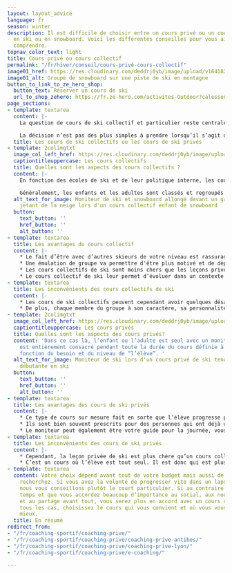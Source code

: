 ```yaml
---
layout: layout_advice
language: fr
season: winter
description: Il est difficile de choisir entre un cours privé ou un cours collectif
  en ski ou en snowboard. Voici les différentes conseilles pour vous aider à mieux
  comprendre.
topnav_color_text: light
title: Cours privé ou cours collectif
permalink: "/fr/hiver/conseil/cours-privé-cours-collectif"
image01_href: https://res.cloudinary.com/deddrj0yb/image/upload/v1641825160/website/winter/cristina-munteanu-qOFS-GJme60-unsplash_lzh1qe.jpg
image01_alt: Groupe de snowboard sur une piste de ski en montagne
button_to_link_to_ze_hero_shop:
  button_text: Réserver un cours de ski
  url_to_shop_zehero: https://fr.ze-hero.com/activites-Outdoor?calessonstype=all&catypegenderlistsummer=all&calessonsactivitytype=Ski&start-date=12%2F12%2F2021
page_sections:
- template: textarea
  content: |-
    La question de cours de ski collectif et particulier reste centrale pour des parents qui souhaitent mettre leur enfant en cours ou bien pour des adultes qui veulent progresser ou apprendre. Recevoir un enseignement approprié à ses besoins est un élément primordial pour rester en sécurité et améliorer sa technique.

    La décision n’est pas des plus simples à prendre lorsqu’il s’agit de choisir entre cours collectifs ou leçon privée. Comme nous l’expliquerons plus loin, chacun des cours ont leurs propres avantages et inconvénients. Bien qu’ils soient, tous deux, d’excellents moyens de progresser, l’un ou l’autre peut vous être plus adapté en fonction de vos critères de choix, à savoir: votre personnalité, votre budget, vos capacités physiques, la durée de vos vacances et de vos objectifs personnels.
  title: Les cours de ski collectifs ou les cours de ski privés
- template: 2colimgtxt
  image_col_left_href: https://res.cloudinary.com/deddrj0yb/image/upload/v1641825166/website/winter/A2104-190_c9ypfm.jpg
  captiontitleuppercase: Les cours collectifs
  title: Quelles sont les aspects des cours collectifs ?
  content: |-
    En fonction des écoles de ski et de leur politique interne, les cours collectifs en ski peuvent aller de 8 à 12 maximum pour une question de sécurité.

    Généralement, les enfants et les adultes sont classés et regroupés par groupe de niveau. En conséquence, aucun risque de se retrouver avec des personnes bien plus expérimentées ou moins évoluées que soit.
  alt_text_for_image: Moniteur de ski et snowboard allongé devant un groupe d'enfants
    jetant de la neige lors d'un cours collectif enfant de snowboard
  button:
    text_button: ''
    href_button: ''
    alt_button: ''
- template: textarea
  title: Les avantages du cours collectif
  content: |-
    * Le fait d’être avec d’autres skieurs de votre niveau est rassurant et permet d’améliorer le processus d’apprentissage en cours de ski collectif
    * Une émulation de groupe va permettre d'être plus motivé et de dépasser ses limites.
    * Les cours collectifs de ski sont moins chers que les leçons privées de ski.
    * Le cours collectif de ski leur permet d’évoluer dans un contexte ludique. Il permet aussi de progresser en mimant le reste du groupe. Les cours collectifs sont une excellente façon de faire découvrir le ski et de le faire aimer.
- template: textarea
  title: Les inconvénients des cours collectifs de ski
  content: |-
    * Les cours de ski collectifs peuvent cependant avoir quelques désavantages. Entre autre le fait qu’il y a énormément de fréquentation en période de vacances scolaire hivernal. Ce qui augmente le nombre de personne par groupe et diminue l’attention portée sur chaque élève. Par conséquent une progression moins efficace.
    * De plus, chaque membre du groupe à son caractère, sa personnalité et il se peut parfois que certains ne collent pas avec d’autres.
- template: 2colimgtxt
  image_col_left_href: https://res.cloudinary.com/deddrj0yb/image/upload/v1641825166/website/winter/debuter-le-ski-pour-adultes-avec-prosneige-_dou0sp.jpg
  captiontitleuppercase: Les cours privés
  title: Quelles sont les aspects des cours privés?
  content: 'Dans ce cas là, l’enfant ou l’adulte est seul avec un moniteur qui lui
    est entièrement consacré pendant toute la durée du cours définie à l’avance en
    fonction du besoin et du niveau de “l’élève”. '
  alt_text_for_image: Moniteur de ski lors d'un cours privé de ski tenant une femme
    débutante en ski
  button:
    text_button: ''
    href_button: ''
    alt_button: ''
- template: textarea
  title: Les avantages des cours de ski privés
  content: |-
    * Ce type de cours sur mesure fait en sorte que l’élève progresse plus rapidement. Puisque le moniteur lui est entièrement consacré et peut réagir bien plus facilement aux éventuelles erreurs techniques. Ce cours aura un impact plus important sur la progression.
    * Ils sont bien souvent prescrits pour des personnes qui ont déjà un certain niveau de ski et qui veulent s’améliorer sur un aspect en particulier. Il correspond à une progression plus ciblée que le cours collectif de ski classique.
    * Le moniteur peut également être votre guide pour la journée, vous faire découvrir le domaine skiable et ses recoins les plus beaux.
- template: textarea
  title: Les inconvénients des cours de ski privés
  content: |-
    * Cependant, la leçon privée de ski est plus chère qu’un cours collectif du fait que le moniteur soit réservé juste pour vous.
    * C’est un cours où l’élève est tout seul. Il est donc qui est plus basé sur la progression plutôt que sur l’ambiance de groupe etc…
- template: textarea
  content: Votre choix dépend avant tout de votre budget mais aussi de ce que vous
    recherchez. Si vous avez la volonté de progresser vite dans un laps de temps restreint
    nous vous conseillons plutôt le court particulier. Si au contraire vous avez le
    temps et que vous accordez beaucoup d’importance au social, aux nouvelles rencontres
    et au partage avant tout, vous serez plus en accord avec un cours collectif. Dans
    tous les cas, choisissez le cours qui vous convient et où vous vous sentirez au
    mieux.
  title: En résumé
redirect_from:
- "/fr/coaching-sportif/coaching-prive/"
- "/fr/coaching-sportif/coaching-prive/coaching-prive-antibes/"
- "/fr/coaching-sportif/coaching-prive/coaching-prive-lyon/"
- "/fr/coaching-sportif/coaching-prive/e-coaching/"

---
```

